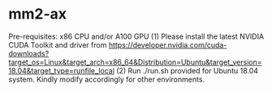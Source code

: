 # mm2-ax
Pre-requisites:
x86 CPU and/or A100 GPU
(1) Please install the latest NVIDIA CUDA Toolkit and driver from https://developer.nvidia.com/cuda-downloads?target_os=Linux&target_arch=x86_64&Distribution=Ubuntu&target_version=18.04&target_type=runfile_local
(2) Run ./run.sh provided for Ubuntu 18.04 system. Kindly modify accordingly for other environments.
